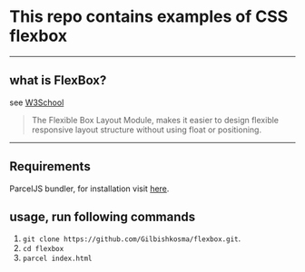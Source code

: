 # This repo contains examples of CSS flexbox

----
## what is FlexBox?
see [W3School](https://www.w3schools.com/css/css3_flexbox.asp)

> The Flexible Box Layout Module, makes it easier to design flexible responsive layout structure without using float or positioning.

----
## Requirements
ParcelJS bundler, for installation visit [here](https://parceljs.org/getting_started.html).

## usage, run following commands
1. `git clone https://github.com/Gilbishkosma/flexbox.git`.
2. `cd flexbox`
3. `parcel index.html`
